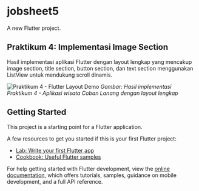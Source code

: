# jobsheet5

A new Flutter project.

## Praktikum 4: Implementasi Image Section

Hasil implementasi aplikasi Flutter dengan layout lengkap yang mencakup image section, title section, button section, dan text section menggunakan ListView untuk mendukung scroll dinamis.

![Praktikum 4 - Flutter Layout Demo](praktikum4.png)
*Gambar: Hasil implementasi Praktikum 4 - Aplikasi wisata Coban Lanang dengan layout lengkap*

## Getting Started

This project is a starting point for a Flutter application.

A few resources to get you started if this is your first Flutter project:

- [Lab: Write your first Flutter app](https://docs.flutter.dev/get-started/codelab)
- [Cookbook: Useful Flutter samples](https://docs.flutter.dev/cookbook)

For help getting started with Flutter development, view the
[online documentation](https://docs.flutter.dev/), which offers tutorials,
samples, guidance on mobile development, and a full API reference.
